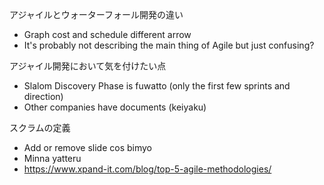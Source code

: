 アジャイルとウォーターフォール開発の違い​
- Graph cost and schedule different arrow
- It's probably not describing the main thing of Agile but just confusing?

アジャイル開発において気を付けたい点​
- Slalom Discovery Phase is fuwatto (only the first few sprints and direction)
- Other companies have documents (keiyaku)

スクラムの定義​
- Add or remove slide cos bimyo
- Minna yatteru
- https://www.xpand-it.com/blog/top-5-agile-methodologies/
<!--stackedit_data:
eyJoaXN0b3J5IjpbLTExMDAzMTQ4NTEsLTE5Mjk2ODY4MDUsOD
k3NjQxMjExLC0yMDg4NzQ2NjEyXX0=
-->